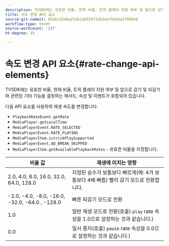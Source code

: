 ```yaml
---
description: TVSDK에는 유효한 비율, 현재 비율, 트릭 플레이 지원 여부 및 앞으로 감기 및 되감기와 관련된 기타 기능을 결정하는 메서드, 속성 및 이벤트가 포함되어 있습니다.
title: 속도 변경 API 요소
source-git-commit: 02ebc3548a254b2a6554f1ab34afbb3ea5f09bb8
workflow-type: tm+mt
source-wordcount: '127'
ht-degree: 3%

---
```


# 속도 변경 API 요소{#rate-change-api-elements}

TVSDK에는 유효한 비율, 현재 비율, 트릭 플레이 지원 여부 및 앞으로 감기 및 되감기와 관련된 기타 기능을 결정하는 메서드, 속성 및 이벤트가 포함되어 있습니다.

<!--<a id="section_36576E92DE6343AEBD0BBD662502365D"></a>-->

다음 API 요소를 사용하여 재생 속도를 변경합니다.

* `PlaybackRateEvent.getRate`
* `MediaPlayer.getLocalTime`
* `MediaPlayerEvent.RATE_SELECTED`
* `MediaPlayerEvent.RATE_PLAYING`
* `MediaPlayerItem.istrickPlaySupported`
* `MediaPlayerEvent.AD_BREAK_SKIPPED`
* `MediaPlayerItem.getAvailablePlaybackRates` - 유효한 비율을 지정합니다.

| 비율 값 | 재생에 미치는 영향 |
|---|---|
| 2.0, 4.0, 8.0, 16.0, 32.0, 64.0, 128.0 | 지정된 승수가 보통보다 빠르게(예: 4가 보통보다 4배 빠름) 빨리 감기 모드로 전환합니다. |
| -2.0, -4.0, -8.0, -16.0, -32.0, -64.0 , -128.0 | 빠른 되감기 모드로 전환 |
| 1.0 | 일반 재생 모드로 전환(호출) `play` rate 속성을 1.0으로 설정하는 것과 같습니다.) |
| 0.0 | 일시 중지(호출) `pause` rate 속성을 0.0으로 설정하는 것과 같습니다.) |
